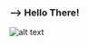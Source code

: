 ### --> Hello There!

![alt text]([http://url/to/img.pn](https://i.gifer.com/embedded/download/Ny8l.gif)https://i.gifer.com/embedded/download/Ny8l.gif)

